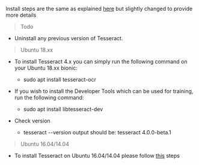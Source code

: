 Install steps are the same as explained [here](https://github.com/tesseract-ocr/tesseract/wiki/Compiling#linux)
but slightly changed to provide more details


> Todo

* Uninstall any previous version of Tesseract.

> Ubuntu 18.xx

* To install Tesseract 4.x you can simply run the following command on your Ubuntu 18.xx bionic:
    * sudo apt install tesseract-ocr

* If you wish to install the Developer Tools which can be used for training, run the following command:
    * sudo apt install libtesseract-dev 
    
* Check version
    * tesseract --version output should be: tesseract 4.0.0-beta.1 
    
> Ubuntu 16.04/14.04

* To install Tesseract on Ubuntu 16.04/14.04 please follow [this](https://github.com/tesseract-ocr/tesseract/wiki/Compiling#ubuntu) steps 

    
    

